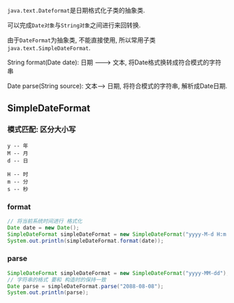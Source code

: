 `java.text.Dateformat`是日期格式化子类的抽象类.

可以完成`Date对象`与`String对象`之间进行来回转换.



由于`DateFormat`为抽象类, 不能直接使用, 所以常用子类`java.text.SimpleDateFormat`.

String format(Date date):  日期 ---> 文本, 将Date格式换转成符合模式的字符串

Date parse(String source):  文本--> 日期, 将符合模式的字符串, 解析成Date日期.

## SimpleDateFormat

### 模式匹配: 区分大小写

```
y -- 年
M -- 月
d -- 日

H -- 时
m -- 分
s -- 秒

```



### format

```java
// 将当前系统时间进行 格式化
Date date = new Date();
SimpleDateFormat simpleDateFormat = new SimpleDateFormat("yyyy-M-d H:m:s");
System.out.println(simpleDateFormat.format(date));
```

### parse

```java
SimpleDateFormat simpleDateFormat = new SimpleDateFormat("yyyy-MM-dd");
// 字符串的格式 要和 构造时的保持一致
Date parse = simpleDateFormat.parse("2088-08-08");
System.out.println(parse);
```

























